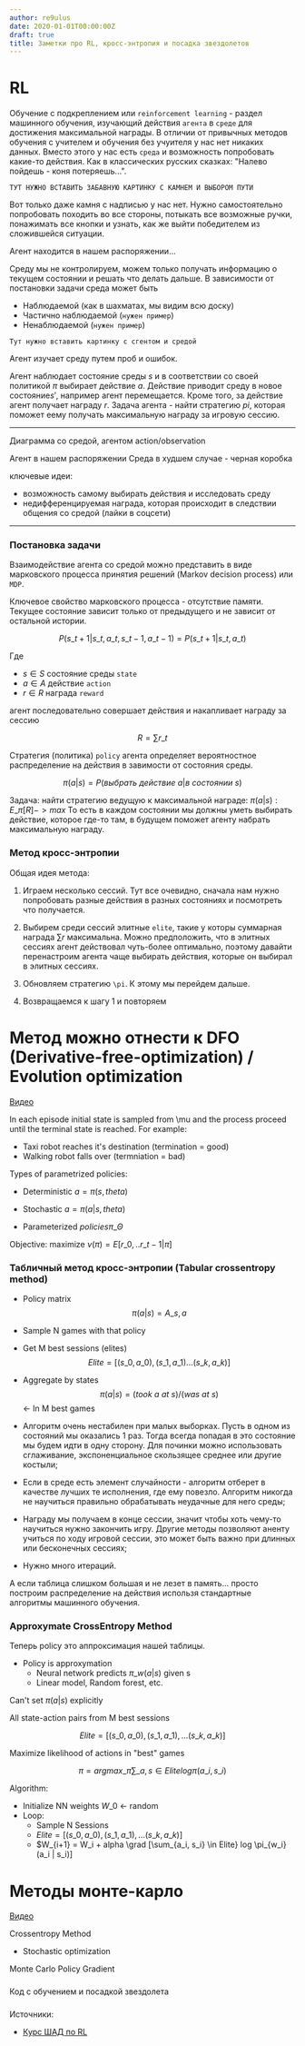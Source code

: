 ```yaml
---
author: re9ulus
date: 2020-01-01T00:00:00Z
draft: true
title: Заметки про RL, кросс-энтропия и посадка звездолетов
---
```


# RL

Обучение с подкреплением или `reinforcement learning` - раздел машинного обучения, изучающий действия `агента` в `среде` для достижения максимальной награды. В отличии от привычных методов обучения с учителем и обучения без учуителя у нас нет никаких данных. Вместо этого у нас есть `среда` и возможность попробовать какие-то действия. Как в классических русских сказках: "Налево пойдешь - коня потеряешь...".

`ТУТ НУЖНО ВСТАВИТЬ ЗАБАВНУЮ КАРТИНКУ С КАМНЕМ И ВЫБОРОМ ПУТИ`

Вот только даже камня с надписью у нас нет. Нужно самостоятельно попробовать походить во все стороны, потыкать все возможные ручки, понажимать все кнопки и узнать, как же выйти победителем из сложившейся ситуации.

Агент находится в нашем распоряжении...

Среду мы не контролируем, можем только получать информацию о текущем состоянии и решать что делать дальше. В зависимости от постановки задачи среда может быть
- Наблюдаемой (как в шахматах, мы видим всю доску)
- Частично наблюдаемой (`нужен пример`)
- Ненаблюдаемой (`нужен пример`)

`Тут нужно вставить картинку с сгентом и средой`

Агент изучает среду путем проб и ошибок.

Агент наблюдает состояние среды $s$ и в соответствии со своей политикой $\pi$ выбирает действие $a$. Действие приводит среду в новое состояние$s'$, например агент перемещается. Кроме того, за действие агент получает награду $r$. Задача агента - найти стратегию $pi$, которая поможет еему получать максимальную награду за игровую сессию.

---
Диаграмма со средой, агентом action/observation

Агент в нашем распоряжении
Среда в худшем случае - черная коробка

ключевые идеи:
- возможность самому выбирать действия и исследовать среду
- недифференцируемая награда, которая происходит в следствии общения со средой (лайки в соцсети)
---

### Постановка задачи

Взаимодействие агента со средой можно представить в виде марковского процесса принятия решений (Markov decision process) или `MDP`.

Ключевое свойство марковского процесса - отсутствие памяти. Текущее состояние зависит только от предыдущего и не зависит от остальной истории.

$$P(s\_{t+1} | s\_t, a\_t, s\_{t-1}, a\_{t-1}) = P(s\_{t+1} | s\_t, a\_t)$$

Где
- $s \in S$ состояние среды `state`
- $a \in A$ действие `action`
- $r \in R$ награда `reward`

агент последовательно совершает действия и накапливает награду за сессию

$$R = \sum r\_t$$

Стратегия (политика) `policy` агента определяет вероятностное распределение на действия в завимости от состояния среды.

$$\pi (a | s) = P(выбрать\ действие\ a | в\ состоянии\ s)$$

Задача: найти стратегию ведущую к максимальной награде: $\pi (a | s) : E\_{\pi}[R] -> max$ То есть в каждом состоянии мы должны уметь выбирать действие, которое где-то там, в будущем поможет агенту набрать максимальную награду.

### Метод кросс-энтропии

Общая идея метода:
1. Играем несколько сессий. Тут все очевидно, сначала нам нужно попробовать разные действия в разных состояниях и посмотреть что получается.

2. Выбирем среди сессий элитные `elite`, такие у которы суммарная награда $\sum r$ максимальна. Можно предположить, что в элитных сессиях агент действовал чуть-более оптимально, поэтому давайти перенастроим агента чаще выбирать действия, которые он выбирал в элитных сессиях.

3. Обновляем стратегию `\pi`. К этому мы перейдем дальше.

4. Возвращаемся к шагу 1 и повторяем

# Метод можно отнести к DFO (Derivative-free-optimization) / Evolution optimization
[Видео](https://www.youtube.com/watch?v=aUrX-rP_ss4&list=PLCTc_C7itk-GaAMxmlChrkPnGKtjz8hv1)

In each episode initial state is sampled from \mu and the process proceed until the terminal state is reached. For example:
- Taxi robot reaches it's destination (termination = good)
- Walking robot falls over (termniation = bad)

Types of parametrized policies:
- Deterministic $a = \pi(s, theta)$
- Stochastic $a = \pi(a|s, theta)$

- Parameterized $policies \pi\_{\Theta}$

Objective: maximize $\nu(\pi) = E [r\_0, .. r\_{t-1} | \pi]$

### Табличный метод кросс-энтропии (Tabular crossentropy method)

- Policy matrix
$$\pi(a | s) = A\_{s, a}$$
- Sample N games with that policy
- Get M best sessions (elites)
$$Elite = [(s\_0, a\_0), (s\_1, a\_1) ... (s\_k, a\_k)]$$
- Aggregate by states
$$\pi (a | s) = (took\ a\ at\ s) / (was\ at\ s)$$  <- In M best games

- Алгоритм очень нестабилен при малых выборках. Пусть в одном из состояний мы оказались 1 раз. Тогда всегда попадая в это состояние мы будем идти в одну сторону.
Для починки можно использовать сглаживание, экспоненциальное скользящее среднее или другие костыли;
- Если в среде есть элемент случайности - алгоритм отберет в качестве лучших те исполнения, где ему повезло. Алгоритм никогда не научиться правильно обрабатывать неудачные для него среды;
- Награду мы получаем в конце сессии, значит чтобы хоть чему-то научиться нужно закончить игру. Другие методы позволяют аненту учиться по ходу игровой сессии, это может быть важно при длинных или бесконечных сессиях;
- Нужно много итераций.

А если таблица слишком большая и не лезет в память... просто построим распределение на действия использя стандартные алгоритмы машинного обучения.

### Approxymate CrossEntropy Method

Теперь policy это аппроксимация нашей таблицы.

- Policy is approxymation
  - Neural network predicts $\pi\_w (a | s)$ given s
  - Linear model, Random forest, etc.

Can't set $\pi(a | s)$ explicitly

All state-action pairs from M best sessions

$$Elite = [(s\_0, a\_0), (s\_1, a\_1), ... (s\_k, a\_k)]$$

Maximize likelihood of actions in "best" games

$$\pi = argmax\_{\pi} \sum\_{a, s \in Elite} log \pi(a\_i, s\_i)$$

Algorithm:
- Initialize NN weights $W\_0$ <- random
- Loop:
  - Sample N Sessions
  - $Elite = [(s\_0, a\_0), (s\_1, a\_1), ... (s\_k, a\_k)]$
  - $W\_{i+1} = W\_i + alpha \grad [\sum\_{a\_i, s\_i} \in Elite} log \pi\_{w\_i} (a\_i | s\_i)]


# Методы монте-карло
[Видео](https://yadi.sk/i/5yf_4oGI3EDJhJ)

Crossentropy Method
- Stochastic optimization

Monte Carlo Policy Gradient

###
Код с обучением и посадкой звездолета
###


Источники:
- [Курс ШАД по RL](https://github.com/yandexdataschool/Practical_RL)
